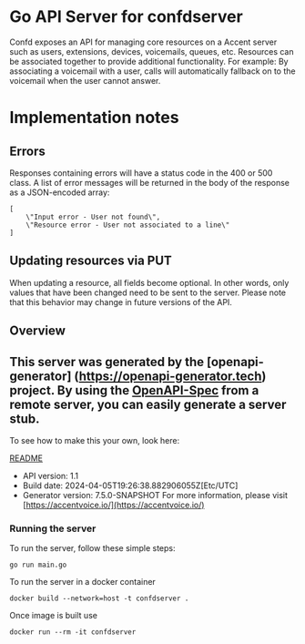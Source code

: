 # Go API Server for confdserver

Confd exposes an API for managing core resources on a Accent server such as users, extensions, devices, voicemails, queues, etc. Resources can be associated together to provide additional functionality. For example: By associating a voicemail with a user, calls will automatically fallback on to the voicemail when the user cannot answer.

Implementation notes
====================

Errors
------

Responses containing errors will have a status code in the 400 or 500 class. A list of error messages will be returned in the body of the response as a JSON-encoded array:

~~~
[
    \"Input error - User not found\",
    \"Resource error - User not associated to a line\"
]
~~~


Updating resources via PUT
--------------------------

When updating a resource, all fields become optional. In other words, only values that have been changed need to be sent to the server. Please note that this behavior may change in future versions of the API.

## Overview
This server was generated by the [openapi-generator]
(https://openapi-generator.tech) project.
By using the [OpenAPI-Spec](https://github.com/OAI/OpenAPI-Specification) from a remote server, you can easily generate a server stub.
-

To see how to make this your own, look here:

[README](https://openapi-generator.tech)

- API version: 1.1
- Build date: 2024-04-05T19:26:38.882906055Z[Etc/UTC]
- Generator version: 7.5.0-SNAPSHOT
For more information, please visit [https://accentvoice.io/](https://accentvoice.io/)


### Running the server
To run the server, follow these simple steps:

```
go run main.go
```

To run the server in a docker container
```
docker build --network=host -t confdserver .
```

Once image is built use
```
docker run --rm -it confdserver
```
